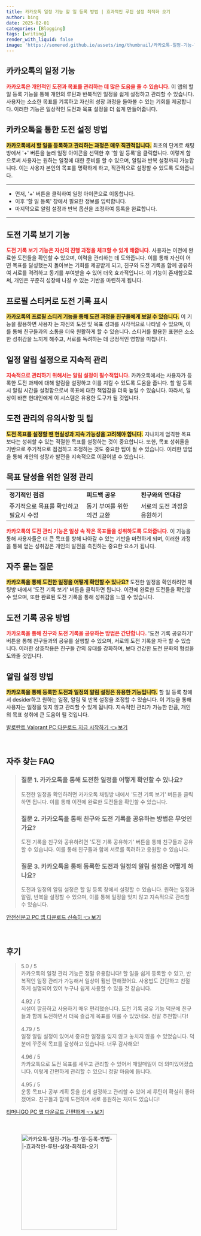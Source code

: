 ```yaml
---
title: 카카오톡 일정 기능 할 일 등록 방법 | 효과적인 루틴 설정 최적화 오기
author: bing
date: 2025-02-01
categories: [Blogging]
tags: [writing]
render_with_liquid: false
image: 'https://somered.github.io/assets/img/thumbnail/카카오톡-일정-기능-할-일-등록-방법-|-효과적인-루틴-설정-최적화-오기.webp'
---
```



<h2 id='카카오톡_일정_기능'>카카오톡의 일정 기능</h2>

<p><b><span style="color: #ee2323;">카카오톡은 개인적인 도전과 목표를 관리하는 데 많은 도움을 줄 수 있습니다.</span></b> 이 앱의 할 일 등록 기능을 통해 개인의 루틴과 반복적인 일정을 쉽게 설정하고 관리할 수 있습니다. 사용자는 소소한 목표를 기록하고 자신의 성장 과정을 돌아볼 수 있는 기회를 제공합니다. 이러한 기능은 일상적인 도전과 목표 설정을 더 쉽게 만들어줍니다.</p>

<h2 id='도전_설정_방법'>카카오톡을 통한 도전 설정 방법</h2>

<p><b><span style="background-color: #ffe066;">카카오톡에서 할 일을 등록하고 관리하는 과정은 매우 직관적입니다.</span></b> 최초의 단계로 채팅방에서 '+' 버튼을 눌러 일정 아이콘을 선택한 후 '할 일 등록'을 클릭합니다. 이렇게 함으로써 사용자는 원하는 일정에 대한 준비를 할 수 있으며, 알림과 반복 설정까지 가능합니다. 이는 사용자 본인의 목표를 명확하게 하고, 직관적으로 설정할 수 있도록 도와줍니다.</p>

<hr />

<ul>
    <li>먼저, '+' 버튼을 클릭하여 일정 아이콘으로 이동합니다.</li>
    <li>이후 '할 일 등록' 창에서 필요한 정보를 입력합니다.</li>
    <li>마지막으로 알림 설정과 반복 옵션을 조정하여 등록을 완료합니다.</li>
</ul>

<hr />

<h2 id='도전_기록_보기'>도전 기록 보기 기능</h2>

<p><b><span style="color: #ee2323;">도전 기록 보기 기능은 자신의 진행 과정을 체크할 수 있게 해줍니다.</span></b> 사용자는 이전에 완료한 도전들을 확인할 수 있으며, 이력을 관리하는 데 도와줍니다. 이를 통해 자신이 어떤 목표를 달성했는지 돌아보는 기회를 제공받게 되고, 친구와 도전 기록을 함께 공유하여 서로를 격려하고 동기를 부여받을 수 있어 더욱 효과적입니다. 이 기능이 존재함으로써, 개인은 꾸준히 성장해 나갈 수 있는 기반을 마련하게 됩니다.</p>

<h2 id='프로필_스티커_기능'>프로필 스티커로 도전 기록 표시</h2>

<p><b><span style="background-color: #ffe066;">카카오톡의 프로필 스티커 기능을 통해 도전 과정을 친구들에게 보일 수 있습니다.</span></b> 이 기능을 활용하면 사용자 는 자신의 도전 및 목표 성과를 시각적으로 나타낼 수 있으며, 이를 통해 친구들과의 소통을 더욱 원활하게 할 수 있습니다. 스티커를 활용한 표현은 소소한 성취감을 느끼게 해주고, 서로를 독려하는 데 긍정적인 영향을 미칩니다.</p>

<h2 id='일정_알림_설정'>일정 알림 설정으로 지속적 관리</h2>

<p><b><span style="color: #ee2323;">지속적으로 관리하기 위해서는 알림 설정이 필수적입니다.</span></b> 카카오톡에서는 사용자가 등록한 도전 과제에 대해 알림을 설정하고 이를 지킬 수 있도록 도움을 줍니다. 할 일 등록 시 알림 시간을 설정함으로써 목표에 대한 책임감을 더욱 높일 수 있습니다. 따라서, 일상이 바쁜 현대인에게 이 시스템은 유용한 도구가 될 것입니다.</p>

<h2 id='도전_관리_유의사항'>도전 관리의 유의사항 및 팁</h2>

<p><b><span style="background-color: #ffe066;">도전 목표를 설정할 땐 현실성과 지속 가능성을 고려해야 합니다.</span></b> 지나치게 엄격한 목표보다는 성취할 수 있는 적절한 목표를 설정하는 것이 중요합니다. 또한, 목표 성취율을 기반으로 주기적으로 점검하고 조정하는 것도 중요한 팁이 될 수 있습니다. 이러한 방법을 통해 개인의 성장과 발전을 지속적으로 이끌어낼 수 있습니다.</p>

<h2 id='목표_달성을_위한_일정_관리'>목표 달성을 위한 일정 관리</h2>

<table>
    <tr>
        <td><b>정기적인 점검</b></td>
        <td><b>피드백 공유</b></td>
        <td><b>친구와의 연대감</b></td>
    </tr>
    <tr>
        <td>주기적으로 목표를 확인하고 필요시 수정</td>
        <td>동기 부여를 위한 의견 교환</td>
        <td>서로의 도전 과정을 응원하기</td>
    </tr>
</table>

<p><b><span style="color: #ee2323;">카카오톡의 도전 관리 기능은 일상 속 작은 목표들을 성취하도록 도와줍니다.</span></b> 이 기능을 통해 사용자들은 더 큰 목표를 향해 나아갈 수 있는 기반을 마련하게 되며, 이러한 과정을 통해 얻는 성취감은 개인의 발전을 촉진하는 중요한 요소가 됩니다.</p>

<h2 id='자주_묻는_질문'>자주 묻는 질문</h2>

<p><b><span style="background-color: #ffe066;">카카오톡을 통해 도전한 일정을 어떻게 확인할 수 있나요?</span></b> 도전한 일정을 확인하려면 채팅방 내에서 '도전 기록 보기' 버튼을 클릭하면 됩니다. 이전에 완료한 도전들을 확인할 수 있으며, 또한 완료된 도전 기록을 통해 성취감을 느낄 수 있습니다.</p>

<h2 id='도전_기록_공유_방법'>도전 기록 공유 방법</h2>

<p><b><span style="color: #ee2323;">카카오톡을 통해 친구와 도전 기록을 공유하는 방법은 간단합니다.</span></b> '도전 기록 공유하기' 버튼을 통해 친구들과의 공유를 실행할 수 있으며, 서로의 도전 기록을 자극 할 수 있습니다. 이러한 상호작용은 친구들 간의 유대를 강화하며, 보다 건강한 도전 문화의 형성을 도와줄 것입니다.</p>

<h2 id='알림_설정_방법'>알림 설정 방법</h2>

<p><b><span style="background-color: #ffe066;">카카오톡을 통해 등록한 도전과 일정의 알림 설정은 유용한 기능입니다.</span></b> 할 일 등록 창에서 desider하고 원하는 일정, 알림 및 반복 설정을 조정할 수 있습니다. 이 기능을 통해 사용자는 일정을 잊지 않고 관리할 수 있게 됩니다. 지속적인 관리가 가능한 만큼, 개인의 목표 성취에 큰 도움이 될 것입니다.</p>


<p><a class="click-button" title="발로란트 Valorant PC 다운로드 지금 시작하기" href="https://somered.github.io/posts/%EB%B0%9C%EB%A1%9C%EB%9E%80%ED%8A%B8-Valorant-PC-%EB%8B%A4%EC%9A%B4%EB%A1%9C%EB%93%9C-%EC%A7%80%EA%B8%88-%EC%8B%9C%EC%9E%91%ED%95%98%EA%B8%B0/" rel="dofollow">발로란트 Valorant PC 다운로드 지금 시작하기 👈 보기</a></p><br>
<h2 id='자주_찾는_FAQ'>자주 찾는 FAQ</h2>
<div itemscope="" itemtype="https://schema.org/FAQPage"> 
<blockquote> 
<div itemscope="" itemprop="mainEntity" itemtype="https://schema.org/Question"> 
<h3 itemprop="name">질문 1. 카카오톡을 통해 도전한 일정을 어떻게 확인할 수 있나요?</h3> 
<div itemscope="" itemprop="acceptedAnswer" itemtype="https://schema.org/Answer"> 
<span itemprop="text"> 
<p>도전한 일정을 확인하려면 카카오톡 채팅방 내에서 '도전 기록 보기' 버튼을 클릭하면 됩니다. 이를 통해 이전에 완료한 도전들을 확인할 수 있습니다.</p> 
</span> 
</div> 
</div> 
<div itemscope="" itemprop="mainEntity" itemtype="https://schema.org/Question"> 
<h3 itemprop="name">질문 2. 카카오톡을 통해 친구와 도전 기록을 공유하는 방법은 무엇인가요?</h3> 
<div itemscope="" itemprop="acceptedAnswer" itemtype="https://schema.org/Answer"> 
<span itemprop="text"> 
<p>도전 기록을 친구와 공유하려면 '도전 기록 공유하기' 버튼을 통해 친구들과 공유할 수 있습니다. 이를 통해 친구들과 함께 서로를 독려하고 응원할 수 있습니다.</p> 
</span> 
</div> 
</div> 
<div itemscope="" itemprop="mainEntity" itemtype="https://schema.org/Question"> 
<h3 itemprop="name">질문 3. 카카오톡을 통해 등록한 도전과 일정의 알림 설정은 어떻게 하나요?</h3> 
<div itemscope="" itemprop="acceptedAnswer" itemtype="https://schema.org/Answer"> 
<span itemprop="text"> 
<p>도전과 일정의 알림 설정은 할 일 등록 창에서 설정할 수 있습니다. 원하는 일정과 알림, 반복을 설정할 수 있으며, 이를 통해 일정을 잊지 않고 지속적으로 관리할 수 있습니다.</p> 
</span> 
</div> 
</div> 
</blockquote> 
</div>
<p><a class="click-button" title="안전신문고 PC 앱 다운로드 신속히" href="https://somered.github.io/posts/%EC%95%88%EC%A0%84%EC%8B%A0%EB%AC%B8%EA%B3%A0-PC-%EC%95%B1-%EB%8B%A4%EC%9A%B4%EB%A1%9C%EB%93%9C-%EC%8B%A0%EC%86%8D%ED%9E%88/" rel="dofollow">안전신문고 PC 앱 다운로드 신속히 👈 보기</a></p><br>
<h2 id='후기'>후기</h2>
<div itemscope itemtype="https://schema.org/Product">
  <blockquote>
  <div itemprop="review" itemscope itemtype="https://schema.org/Review">
      <div itemprop="reviewRating" itemscope itemtype="https://schema.org/Rating"> <span itemprop="ratingValue">5.0</span> / <span itemprop="bestRating">5</span> </div>
      <span itemprop="reviewBody">카카오톡의 일정 관리 기능은 정말 유용합니다! 할 일을 쉽게 등록할 수 있고, 반복적인 일정 관리가 가능해서 일상이 훨씬 편해졌어요. 사용법도 간단하고 친절하게 설명되어 있어 누구나 쉽게 사용할 수 있을 것 같습니다.</span>
  </div>
  <br>
  <div itemprop="review" itemscope itemtype="https://schema.org/Review">
      <div itemprop="reviewRating" itemscope itemtype="https://schema.org/Rating"> <span itemprop="ratingValue">4.92</span> / <span itemprop="bestRating">5</span> </div>
      <span itemprop="reviewBody">시설이 깔끔하고 사용하기 매우 편리했습니다. 도전 기록 공유 기능 덕분에 친구들과 함께 도전하면서 더욱 즐겁게 목표를 이룰 수 있었네요. 정말 추천합니다!</span>
  </div>
  <br>
  <div itemprop="review" itemscope itemtype="https://schema.org/Review">
      <div itemprop="reviewRating" itemscope itemtype="https://schema.org/Rating"> <span itemprop="ratingValue">4.79</span> / <span itemprop="bestRating">5</span> </div>
      <span itemprop="reviewBody">일정 알림 설정이 있어서 중요한 일정을 잊지 않고 놓치지 않을 수 있었습니다. 덕분에 꾸준히 목표를 달성하고 있습니다. 너무 감사해요!</span>
  </div>
  <br>
  <div itemprop="review" itemscope itemtype="https://schema.org/Review">
      <div itemprop="reviewRating" itemscope itemtype="https://schema.org/Rating"> <span itemprop="ratingValue">4.96</span> / <span itemprop="bestRating">5</span> </div>
      <span itemprop="reviewBody">카카오톡으로 도전 목표를 세우고 관리할 수 있어서 매일매일이 더 의미있어졌습니다. 이렇게 간편하게 관리할 수 있으니 정말 마음에 듭니다.</span>
  </div>
  <br>
  <div itemprop="review" itemscope itemtype="https://schema.org/Review">
      <div itemprop="reviewRating" itemscope itemtype="https://schema.org/Rating"> <span itemprop="ratingValue">4.95</span> / <span itemprop="bestRating">5</span> </div>
      <span itemprop="reviewBody">운동 목표나 공부 계획 등을 쉽게 설정하고 관리할 수 있어 제 루틴이 확실히 좋아졌어요. 친구들과 함께 도전하며 서로 응원하는 재미도 있습니다!</span>
  </div>
  </blockquote>
</div>
<p><a class="click-button" title="티머니GO PC 앱 다운로드 간편하게" href="https://somered.github.io/posts/%ED%8B%B0%EB%A8%B8%EB%8B%88GO-PC-%EC%95%B1-%EB%8B%A4%EC%9A%B4%EB%A1%9C%EB%93%9C-%EA%B0%84%ED%8E%B8%ED%95%98%EA%B2%8C/" rel="dofollow">티머니GO PC 앱 다운로드 간편하게 👈 보기</a></p><br>
<figure class="image"><img src="https://somered.github.io/assets/img/thumbnail/카카오톡-일정-기능-할-일-등록-방법-|-효과적인-루틴-설정-최적화-오기.webp" alt="카카오톡-일정-기능-할-일-등록-방법-|-효과적인-루틴-설정-최적화-오기" width="256" height="256"></figure>
